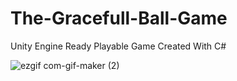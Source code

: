 # The-Gracefull-Ball-Game
Unity Engine Ready Playable Game Created With C#


![ezgif com-gif-maker (2)](https://user-images.githubusercontent.com/60258792/89437906-6c21e800-d748-11ea-838c-2b78096ccc00.gif)

